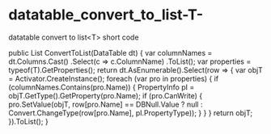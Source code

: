 # datatable_convert_to_list-T-
datatable convert to list&lt;T> short code

public List<T> ConvertToList<T>(DataTable dt)
    {
        var columnNames = dt.Columns.Cast<DataColumn>()
                .Select(c => c.ColumnName)
                .ToList();
        var properties = typeof(T).GetProperties();
        return dt.AsEnumerable().Select(row =>
        {
            var objT = Activator.CreateInstance<T>();
            foreach (var pro in properties)
            {
                if (columnNames.Contains(pro.Name))
                {
                    PropertyInfo pI = objT.GetType().GetProperty(pro.Name);
                    if (pro.CanWrite)
                    {
                        pro.SetValue(objT, row[pro.Name] == DBNull.Value ? null : Convert.ChangeType(row[pro.Name], pI.PropertyType));
                    }
                }
            }
            return objT;
        }).ToList();
    }
